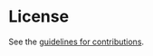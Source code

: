 # License

See the
[guidelines for contributions](https://github.com/IRTF-PEARG/ietf-fingerprinting/blob/master/CONTRIBUTING.md).
